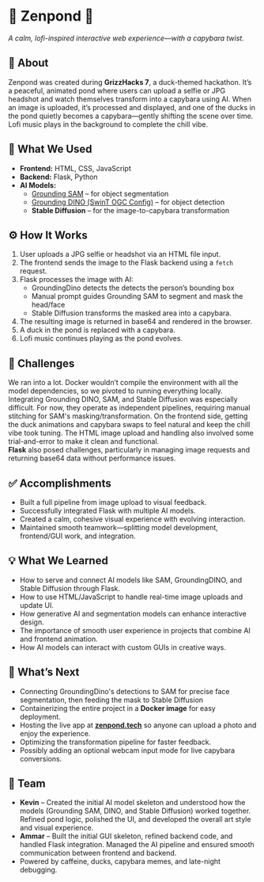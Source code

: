 # 🦆 Zenpond 🌿  
*A calm, lofi-inspired interactive web experience—with a capybara twist.*

## 🌱 About  
Zenpond was created during **GrizzHacks 7**, a duck-themed hackathon. It’s a peaceful, animated pond where users can upload a selfie or JPG headshot and watch themselves transform into a capybara using AI. When an image is uploaded, it’s processed and displayed, and one of the ducks in the pond quietly becomes a capybara—gently shifting the scene over time. Lofi music plays in the background to complete the chill vibe.

## 🧠 What We Used  
- **Frontend:** HTML, CSS, JavaScript  
- **Backend:** Flask, Python  
- **AI Models:**  
  - [Grounding SAM](https://github.com/IDEA-Research/GroundingSAM) – for object segmentation  
  - [Grounding DINO (SwinT OGC Config)](https://github.com/IDEA-Research/GroundingDINO/blob/main/groundingdino/config/GroundingDINO_SwinT_OGC.py) – for object detection  
  - **Stable Diffusion** – for the image-to-capybara transformation  

## ⚙️ How It Works  
1. User uploads a JPG selfie or headshot via an HTML file input.  
2. The frontend sends the image to the Flask backend using a `fetch` request.  
3. Flask processes the image with AI:
   - GroundingDino detects the detects the person’s bounding box
   - Manual prompt guides Grounding SAM to segment and mask the head/face
   - Stable Diffusion transforms the masked area into a capybara.
5. The resulting image is returned in base64 and rendered in the browser.
6. A duck in the pond is replaced with a capybara.
7. Lofi music continues playing as the pond evolves.

## 🚧 Challenges  
We ran into a lot. Docker wouldn’t compile the environment with all the model dependencies, so we pivoted to running everything locally. Integrating Grounding DINO, SAM, and Stable Diffusion was especially difficult. For now, they operate as independent pipelines, requiring manual stitching for SAM's masking/transformation. On the frontend side, getting the duck animations and capybara swaps to feel natural and keep the chill vibe took tuning. The HTML image upload and handling also involved some trial-and-error to make it clean and functional.  
**Flask** also posed challenges, particularly in managing image requests and returning base64 data without performance issues.

## ✅ Accomplishments  
- Built a full pipeline from image upload to visual feedback.  
- Successfully integrated Flask with multiple AI models.  
- Created a calm, cohesive visual experience with evolving interaction.  
- Maintained smooth teamwork—splitting model development, frontend/GUI work, and integration.

## 💡 What We Learned  
- How to serve and connect AI models like SAM, GroundingDINO, and Stable Diffusion through Flask.  
- How to use HTML/JavaScript to handle real-time image uploads and update UI.  
- How generative AI and segmentation models can enhance interactive design.  
- The importance of smooth user experience in projects that combine AI and frontend animation.  
- How AI models can interact with custom GUIs in creative ways.

## 🔮 What’s Next  
- Connecting GroundingDino's detections to SAM for precise face segmentation, then feeding the mask to Stable Diffusion
- Containerizing the entire project in a **Docker image** for easy deployment.  
- Hosting the live app at **[zenpond.tech](https://zenpond.tech)** so anyone can upload a photo and enjoy the experience.  
- Optimizing the transformation pipeline for faster feedback.  
- Possibly adding an optional webcam input mode for live capybara conversions.

## 👥 Team  
- **Kevin** – Created the initial AI model skeleton and understood how the models (Grounding SAM, DINO, and Stable Diffusion) worked together. Refined pond logic, polished the UI, and developed the overall art style and visual experience.  
- **Ammar** – Built the initial GUI skeleton, refined backend code, and handled Flask integration. Managed the AI pipeline and ensured smooth communication between frontend and backend.  
- Powered by caffeine, ducks, capybara memes, and late-night debugging.
